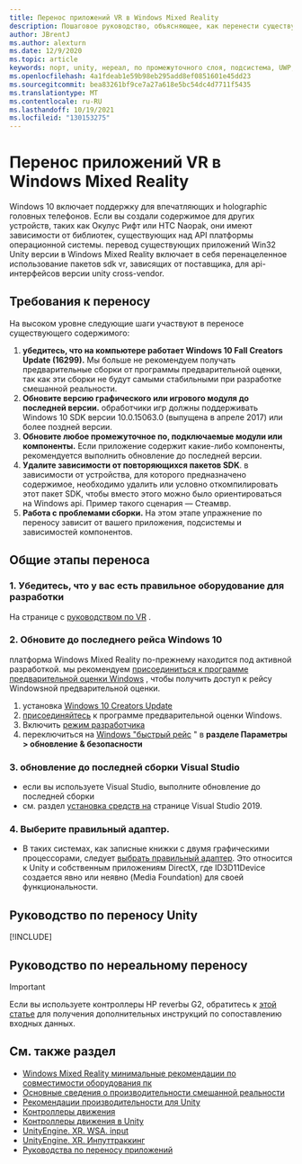 ```yaml
---
title: Перенос приложений VR в Windows Mixed Reality
description: Пошаговое руководство, объясняющее, как перенести существующее иммерсивное приложение в Windows Mixed Reality.
author: JBrentJ
ms.author: alexturn
ms.date: 12/9/2020
ms.topic: article
keywords: порт, unity, нереал, по промежуточного слоя, подсистема, UWP, Win32, перенос, HoloLens 1-ом, гарнитура смешанной реальности, гарнитура windows mixed reality, миграция, Windows 10, сопоставление входных данных
ms.openlocfilehash: 4a1fdeab1e59b98eb295add8ef0851601e45dd23
ms.sourcegitcommit: bea83261bf9ce7a27a618e5bc54dc4d7711f5435
ms.translationtype: MT
ms.contentlocale: ru-RU
ms.lasthandoff: 10/19/2021
ms.locfileid: "130153275"
---
```

# <a name="porting-vr-apps-to-windows-mixed-reality"></a>Перенос приложений VR в Windows Mixed Reality

Windows 10 включает поддержку для впечатляющих и holographic головных телефонов. Если вы создали содержимое для других устройств, таких как Окулус Рифт или HTC Naopak, они имеют зависимости от библиотек, существующих над API платформы операционной системы. перевод существующих приложений Win32 Unity версии в Windows Mixed Reality включает в себя перенацеленное использование пакетов sdk vr, зависящих от поставщика, для api-интерфейсов версии unity cross-vendor.

## <a name="porting-requirements"></a>Требования к переносу

На высоком уровне следующие шаги участвуют в переносе существующего содержимого:
1. **убедитесь, что на компьютере работает Windows 10 Fall Creators Update (16299).** Мы больше не рекомендуем получать предварительные сборки от программы предварительной оценки, так как эти сборки не будут самыми стабильными при разработке смешанной реальности.
2. **Обновите версию графического или игрового модуля до последней версии.** обработчики игр должны поддерживать Windows 10 SDK версии 10.0.15063.0 (выпущена в апреле 2017) или более поздней версии.
3. **Обновите любое промежуточное по, подключаемые модули или компоненты.** Если приложение содержит какие-либо компоненты, рекомендуется выполнить обновление до последней версии.
4. **Удалите зависимости от повторяющихся пакетов SDK**. в зависимости от устройства, для которого предназначено содержимое, необходимо удалить или условно откомпилировать этот пакет SDK, чтобы вместо этого можно было ориентироваться на Windows api. Пример такого сценария — Стеамвр.
5. **Работа с проблемами сборки.** На этом этапе упражнение по переносу зависит от вашего приложения, подсистемы и зависимостей компонентов.

## <a name="common-porting-steps"></a>Общие этапы переноса

### <a name="1-make-sure-you-have-the-right-development-hardware"></a>1. Убедитесь, что у вас есть правильное оборудование для разработки

На странице с [руководством по VR](/windows/mixed-reality/enthusiast-guide/windows-mixed-reality-minimum-pc-hardware-compatibility-guidelines) .

### <a name="2-upgrade-to-the-latest-flight-of-windows-10"></a>2. Обновите до последнего рейса Windows 10

платформа Windows Mixed Reality по-прежнему находится под активной разработкой. мы рекомендуем [присоединиться к программе предварительной оценки Windows](https://insider.windows.com/) , чтобы получить доступ к рейсу Windowsной предварительной оценки.
1. установка [Windows 10 Creators Update](https://www.microsoft.com/software-download/windows10)
2. [присоединяйтесь](https://insider.windows.com/) к программе предварительной оценки Windows.
3. Включить [режим разработчика](/windows/uwp/get-started/enable-your-device-for-development)
4. переключиться на [Windows "быстрый рейс](/archive/blogs/uktechnet/joining-insider-preview) " в **разделе Параметры > обновление & безопасности**

### <a name="3-upgrade-to-the-most-recent-build-of-visual-studio"></a>3. обновление до последней сборки Visual Studio
* если вы используете Visual Studio, выполните обновление до последней сборки
* см. раздел [установка средств на](../install-the-tools.md#installation-checklist) странице Visual Studio 2019.

### <a name="4-choose-the-correct-adapter"></a>4. Выберите правильный адаптер.
* В таких системах, как записные книжки с двумя графическими процессорами, следует [выбрать правильный адаптер](../native/rendering-in-directx.md#hybrid-graphics-pcs-and-mixed-reality-applications). Это относится к Unity и собственным приложениям DirectX, где ID3D11Device создается явно или неявно (Media Foundation) для своей функциональности.

## <a name="unity-porting-guidance"></a>Руководство по переносу Unity

[!INCLUDE[](includes/unity-porting-guidance.md)]

## <a name="unreal-porting-guidance"></a>Руководство по нереальному переносу

> [!IMPORTANT]
> Если вы используете контроллеры HP reverbы G2, обратитесь к [этой статье](../unreal/unreal-reverb-g2-controllers.md) для получения дополнительных инструкций по сопоставлению входных данных.

## <a name="see-also"></a>См. также раздел
* [Windows Mixed Reality минимальные рекомендации по совместимости оборудования пк](/windows/mixed-reality/enthusiast-guide/windows-mixed-reality-minimum-pc-hardware-compatibility-guidelines)
* [Основные сведения о производительности смешанной реальности](../advanced-concepts/understanding-performance-for-mixed-reality.md)
* [Рекомендации производительности для Unity](../unity/performance-recommendations-for-unity.md)
* [Контроллеры движения](../../design/motion-controllers.md)
* [Контроллеры движения в Unity](../unity/motion-controllers-in-unity.md)
* [UnityEngine. XR. WSA. input](https://docs.unity3d.com/ScriptReference/XR.WSA.Input.InteractionManager.html)
* [UnityEngine. XR. Инпуттраккинг](https://docs.unity3d.com/ScriptReference/XR.InputTracking.html)
* [Руководства по переносу приложений](porting-guides.md)